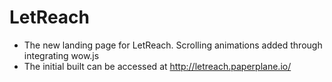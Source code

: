 # LetReach
- The new landing page for LetReach. Scrolling animations added through integrating wow.js
- The initial built can be accessed at http://letreach.paperplane.io/
